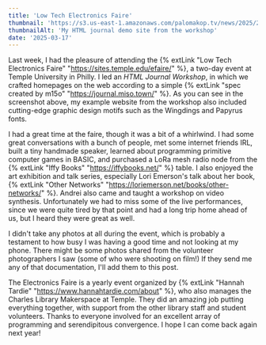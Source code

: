 ```yaml
---
title: 'Low Tech Electronics Faire'
thumbnail: 'https://s3.us-east-1.amazonaws.com/palomakop.tv/news/2025/2025-03-17/html_journal.png'
thumbnailAlt: 'My HTML journal demo site from the workshop'
date: '2025-03-17'
---
```


Last week, I had the pleasure of attending the {% extLink "Low Tech Electronics Faire" "https://sites.temple.edu/efaire/" %}, a two-day event at Temple University in Philly. I led an *HTML Journal Workshop*, in which we crafted homepages on the web according to a simple {% extLink "spec created by m15o" "https://journal.miso.town/" %}. As you can see in the screenshot above, my example website from the workshop also included cutting-edge graphic design motifs such as the Wingdings and Papyrus fonts.

I had a great time at the faire, though it was a bit of a whirlwind. I had some great conversations with a bunch of people, met some internet friends IRL, built a tiny handmade speaker, learned about programming primitive computer games in BASIC, and purchased a LoRa mesh radio node from the {% extLink "Iffy Books" "https://iffybooks.net/" %} table. I also enjoyed the art exhibition and talk series, especially Lori Emerson's talk about her book, {% extLink "Other Networks" "https://loriemerson.net/books/other-networks/" %}. Andrei also came and taught a workshop on video synthesis. Unfortunately we had to miss some of the live performances, since we were quite tired by that point and had a long trip home ahead of us, but I heard they were great as well.

I didn't take any photos at all during the event, which is probably a testament to how busy I was having a good time and not looking at my phone. There might be some photos shared from the volunteer photographers I saw (some of who were shooting on film!) If they send me any of that documentation, I'll add them to this post.

The Electronics Faire is a yearly event organized by {% extLink "Hannah Tardie" "https://www.hannahtardie.com/about" %}, who also manages the Charles Library Makerspace at Temple. They did an amazing job putting everything together, with support from the other library staff and student volunteers. Thanks to everyone involved for an excellent array of programming and serendipitous convergence. I hope I can come back again next year!
